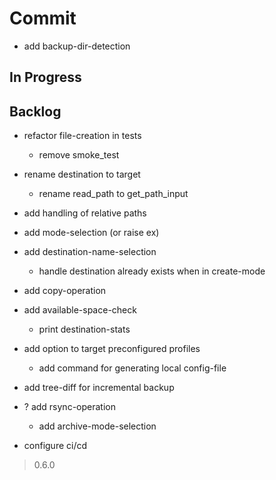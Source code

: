 # Commit

- add backup-dir-detection

## In Progress

## Backlog

- refactor file-creation in tests
  - remove smoke_test

- rename destination to target
  - rename read_path to get_path_input

- add handling of relative paths

- add mode-selection (or raise ex)

- add destination-name-selection
  - handle destination already exists when in create-mode

- add copy-operation

- add available-space-check
  - print destination-stats

- add option to target preconfigured profiles
  - add command for generating local config-file

- add tree-diff for incremental backup

- ? add rsync-operation
  - add archive-mode-selection

- configure ci/cd

> 0.6.0
